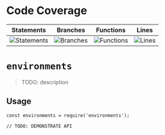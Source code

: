 # Code Coverage
| Statements                  | Branches                | Functions                 | Lines             |
| --------------------------- | ----------------------- | ------------------------- | ----------------- |
| ![Statements](https://img.shields.io/badge/statements-86.12%25-yellow.svg?style=flat) | ![Branches](https://img.shields.io/badge/branches-76.76%25-red.svg?style=flat) | ![Functions](https://img.shields.io/badge/functions-88%25-yellow.svg?style=flat) | ![Lines](https://img.shields.io/badge/lines-86.04%25-yellow.svg?style=flat) |
# `environments`

> TODO: description

## Usage

```
const environments = require('environments');

// TODO: DEMONSTRATE API
```